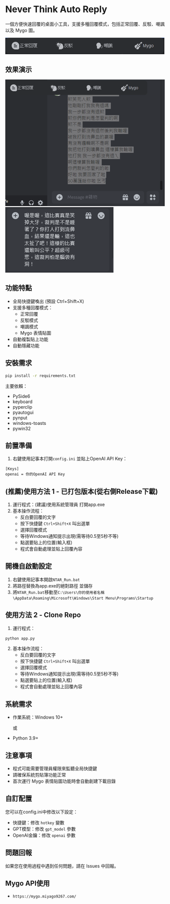 # Never Think Auto Reply

一個方便快速回覆的桌面小工具，支援多種回覆模式，包括正常回覆、反駁、嘲諷以及 Mygo 圖。

![](assets/demo/img.png)

## 效果演示
![](assets/demo/img2.png)
![](assets/demo/img3.png)

## 功能特點

- 全局快捷鍵喚出 (預設 Ctrl+Shift+X)
- 支援多種回覆模式：
  - 正常回覆
  - 反駁模式
  - 嘲諷模式
  - Mygo 表情貼圖
- 自動複製貼上功能
- 自動隱藏功能

## 安裝需求

```bash
pip install -r requirements.txt
```

主要依賴：

- PySide6
- keyboard
- pyperclip
- pyautogui
- pynput
- windows-toasts
- pywin32

## 前置準備

1. 右鍵使用記事本打開`config.ini` 並貼上OpenAI API Key：

```bash
[Keys]
openai = 你的OpenAI API Key
```

## (推薦)使用方法 1 - 已打包版本(從右側Release下載)

1. 運行程式：(建議)使用系統管理員 打開app.exe
2. 基本操作流程：
   - 反白要回覆的文字
   - 按下快捷鍵 `Ctrl+Shift+X` 叫出選單
   - 選擇回覆模式
   - 等待Windows通知提示出現(需等待0.5至5秒不等)
   - 點選要貼上的位置(輸入框)
   - 程式會自動處理並貼上回覆內容

## 開機自啟動設定
1. 右鍵使用記事本開啟`NTAR_Run.bat`
2. 將路徑替換為app.exe的絕對路徑 並儲存
3. 將`NTAR_Run.bat`移動至`C:\Users\你的使用者名稱\AppData\Roaming\Microsoft\Windows\Start Menu\Programs\Startup`

## 使用方法 2 - Clone Repo

1. 運行程式：

```bash
python app.py
```

2. 基本操作流程：
   - 反白要回覆的文字
   - 按下快捷鍵 `Ctrl+Shift+X` 叫出選單
   - 選擇回覆模式
   - 等待Windows通知提示出現(需等待0.5至5秒不等)
   - 點選要貼上的位置(輸入框)
   - 程式會自動處理並貼上回覆內容

## 系統需求

- 作業系統：Windows 10+

  或

- Python 3.9+

## 注意事項

- 程式可能需要管理員權限來監聽全局快捷鍵
- 請確保系統剪貼簿功能正常
- 首次運行 Mygo 表情貼圖功能時會自動創建下載目錄

## 自訂配置

您可以在config.ini中修改以下設定：

- 快捷鍵：修改 `hotkey` 變數
- GPT模型：修改 `gpt_model` 參數
- OpenAI金鑰：修改 `openai` 參數

## 問題回報

如果您在使用過程中遇到任何問題，請在 Issues 中回報。

## Mygo API使用

- ```
  https://mygo.miyago9267.com/
  ```
